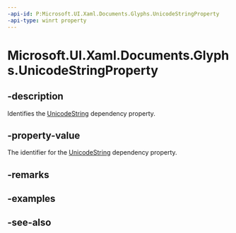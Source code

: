 ```yaml
---
-api-id: P:Microsoft.UI.Xaml.Documents.Glyphs.UnicodeStringProperty
-api-type: winrt property
---
```


<!-- Property syntax
public Windows.UI.Xaml.DependencyProperty UnicodeStringProperty { get; }
-->

# Microsoft.UI.Xaml.Documents.Glyphs.UnicodeStringProperty

## -description
Identifies the [UnicodeString](glyphs_unicodestring.md) dependency property.

## -property-value
The identifier for the [UnicodeString](glyphs_unicodestring.md) dependency property.

## -remarks

## -examples

## -see-also
